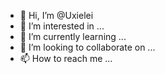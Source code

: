 - 👋 Hi, I’m @Uxielei
- 👀 I’m interested in ...
- 🌱 I’m currently learning ...
- 💞️ I’m looking to collaborate on ...
- 📫 How to reach me ...

<!---
Uxielei/Uxielei is a ✨ special ✨ repository because its `README.md` (this file) appears on your GitHub profile.
You can click the Preview link to take a look at your changes.
--->
